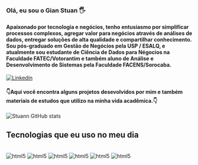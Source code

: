 ### Olá, eu sou o Gian Stuan 🖐️
#### Apaixonado por tecnologia e negócios, tenho entusiasmo por simplificar processos complexos, agregar valor para negócios através de análises de dados, entregar soluções de alta qualidade e compartilhar conhecimento. Sou pós-graduado em Gestão de Negócios pela USP / ESALQ, e atualmente sou estudante de Ciência de Dados para Négocios na Faculdade FATEC/Votorantim e também aluno de Análise e Desenvolvimento de Sistemas pela Faculdade FACENS/Sorocaba.

[![Linkedin](https://img.shields.io/badge/LinkedIn-0077B5?style=for-the-badge&logo=linkedin&logoColor=white)](https://www.linkedin.com/in/gian-stuan/)

 #### 👇Aqui você encontra alguns projetos desevolvidos por mim e também materiais de estudos que utilizo na minha vida acadêmica.👇

![Stuann GitHub stats](https://github-readme-stats.vercel.app/api?username=Stuann&show_icons=true&theme=transparent)  

## Tecnologias que eu uso no meu dia
<div style ="display: inline_bloc"><br/>
<img align="center"  alt="html5"src="https://img.shields.io/badge/python-3670A0?style=for-the-badge&logo=python&logoColor=ffdd54" />
<img align="center"  alt="html5"src="https://img.shields.io/badge/Microsoft_SQL_Server-CC2927?style=for-the-badge&logo=microsoft-sql-server&logoColor=white" />
<img align="center"  alt="html5"src="https://img.shields.io/badge/Visual_Studio_Code-0078D4?style=for-the-badge&logo=visual%20studio%20code&logoColor=white" />
<img align="center"  alt="html5"src="https://img.shields.io/badge/Colab-F9AB00?style=for-the-badge&logo=googlecolab&color=525252" />
<img align="center"  alt="html5"src="https://img.shields.io/badge/jupyter-%23FA0F00.svg?style=for-the-badge&logo=jupyter&logoColor=white" />
<img align="center"  alt="html5"src="https://img.shields.io/badge/power_bi-F2C811?style=for-the-badge&logo=powerbi&logoColor=black" />
<div/><br/>
  
